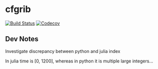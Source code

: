 # cfgrib

[![Build Status](https://travis-ci.com/robert.rosca/cfgrib.jl.svg?branch=master)](https://travis-ci.com/robert.rosca/cfgrib.jl)
[![Codecov](https://codecov.io/gh/robert.rosca/cfgrib.jl/branch/master/graph/badge.svg)](https://codecov.io/gh/robert.rosca/cfgrib.jl)

## Dev Notes

Investigate discrepancy between python and julia index

In julia time is [0, 1200], whereas in python it is multiple
large integers...
